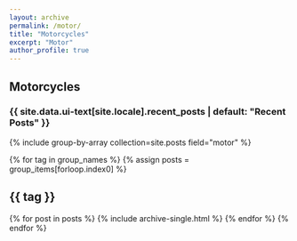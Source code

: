 ```yaml
---
layout: archive
permalink: /motor/
title: "Motorcycles"
excerpt: "Motor"
author_profile: true
---
```


## Motorcycles

<h3 class="archive__subtitle">{{ site.data.ui-text[site.locale].recent_posts | default: "Recent Posts" }}</h3>

{% include group-by-array collection=site.posts field="motor" %}

{% for tag in group_names %}
  {% assign posts = group_items[forloop.index0] %}
  <h2 id="{{ tag | slugify }}" class="archive__subtitle">{{ tag }}</h2>
  {% for post in posts %}
    {% include archive-single.html %}
  {% endfor %}
{% endfor %}
